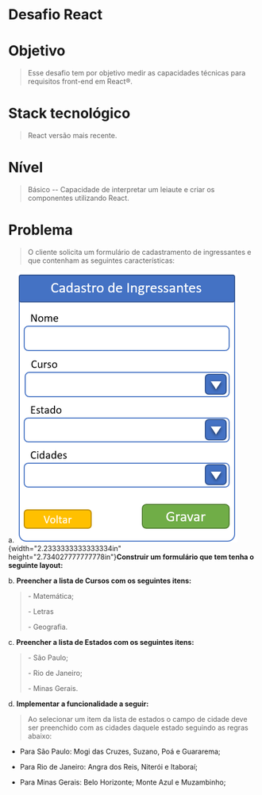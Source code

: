 # Desafio React

# Objetivo

> Esse desafio tem por objetivo medir as capacidades técnicas para
> requisitos front-end em React®.

# Stack tecnológico

> React versão mais recente.

# Nível

> Básico -- Capacidade de interpretar um leiaute e criar os componentes
> utilizando React.

# Problema

> O cliente solicita um formulário de cadastramento de ingressantes e
> que contenham as seguintes características:

a.  ![](./images/media/image1.png){width="2.2333333333333334in"
    height="2.734027777777778in"}**Construir um formulário que tem tenha
    o seguinte layout:**

b.  **Preencher a lista de Cursos com os seguintes itens:**

> \- Matemática;
>
> \- Letras
>
> \- Geografia.

c.  **Preencher a lista de Estados com os seguintes itens:**

> \- São Paulo;
>
> \- Rio de Janeiro;
>
> \- Minas Gerais.

d.  **Implementar a funcionalidade a seguir:**

> Ao selecionar um item da lista de estados o campo de cidade deve ser
> preenchido com as cidades daquele estado seguindo as regras abaixo:

-   Para São Paulo: Mogi das Cruzes, Suzano, Poá e Guararema;

-   Para Rio de Janeiro: Angra dos Reis, Niterói e Itaboraí;

-   Para Minas Gerais: Belo Horizonte; Monte Azul e Muzambinho;
